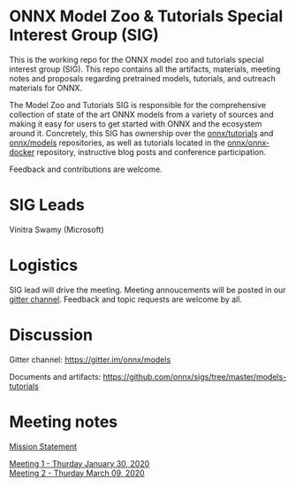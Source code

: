 # ONNX Model Zoo & Tutorials Special Interest Group (SIG)

This is the working repo for the ONNX model zoo and tutorials special interest group (SIG). This repo contains all the artifacts, materials, meeting notes and proposals regarding pretrained models, tutorials, and outreach materials for ONNX. 

The Model Zoo and Tutorials SIG is responsible for the comprehensive collection of state of the art ONNX models from a variety of sources and making it easy for users to get started with ONNX and the ecosystem around it. Concretely, this SIG has ownership over the [onnx/tutorials](https://github.com/onnx/tutorials) and [onnx/models](https://github.com/onnx/models) repositories, as well as tutorials located in the [onnx/onnx-docker](https://github.com/onnx/onnx-docker) repository, instructive blog posts and conference participation. 

Feedback and contributions are welcome.

# SIG Leads
Vinitra Swamy (Microsoft)

# Logistics
SIG lead will drive the meeting. Meeting annoucements will be posted in our [gitter channel](https://gitter.im/onnx/models).
Feedback and topic requests are welcome by all.

# Discussion
Gitter channel: https://gitter.im/onnx/models 

Documents and artifacts: https://github.com/onnx/sigs/tree/master/models-tutorials

# Meeting notes
[Mission Statement](docs/MissionStatement.md)

[Meeting 1 - Thurday January 30, 2020](meetings/001-20200130.md)  
[Meeting 2 - Thurday March 09, 2020](meetings/002-20200309.md)
